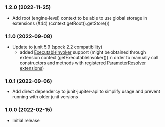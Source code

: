 ### 1.2.0 (2022-11-25)
* Add root (engine-level) context to be able to use global storage in extensions (#44) 
  (context.getRoot().getStore())

### 1.1.0 (2022-09-08)
* Update to junit 5.9 (spock 2.2 compatibility)
   - added [ExecutableInvoker](https://junit.org/junit5/docs/current/api/org.junit.jupiter.api/org/junit/jupiter/api/extension/ExecutableInvoker.html) support
     (might be obtained through extension context (getExecutableInvoker()) in order to manually call constructors and methods
      with registered [ParameterResolver extensions](https://junit.org/junit5/docs/current/user-guide/#extensions-parameter-resolution))

### 1.0.1 (2022-09-06)
* Add direct dependency to junit-jupiter-api to simplify usage and prevent running with older junit versions

### 1.0.0 (2022-02-15)
* Initial release